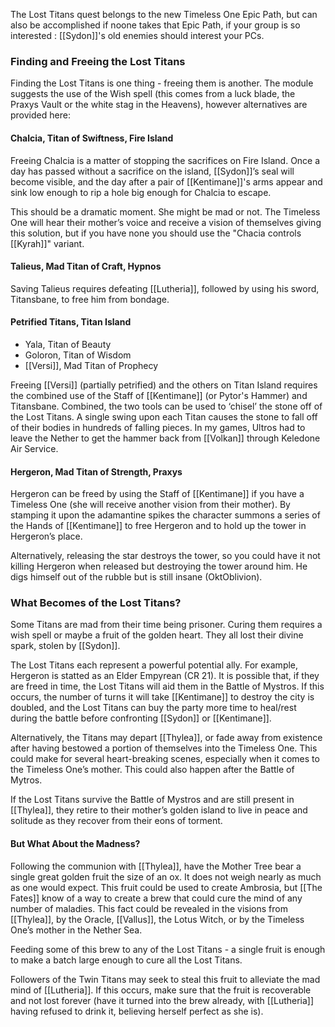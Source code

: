 The Lost Titans quest belongs to the new Timeless One Epic Path, but can also be accomplished if noone takes that Epic Path, if your group is so interested : [[Sydon]]'s old enemies should interest your PCs.

### Finding and Freeing the Lost Titans
Finding the Lost Titans is one thing - freeing them is another. The module suggests the use of the Wish spell (this comes from a luck blade, the Praxys Vault or the white stag in the Heavens), however alternatives are provided here:

#### Chalcia, Titan of Swiftness, Fire Island
Freeing Chalcia is a matter of stopping the sacrifices on Fire Island. Once a day has passed without a sacrifice on the island, [[Sydon]]’s seal will become visible, and the day after a pair of [[Kentimane]]'s arms appear and sink low enough to rip a hole big enough for Chalcia to escape.

This should be a dramatic moment. She might be mad or not. The Timeless One will hear their mother’s voice and receive a vision of themselves giving this solution, but if you have none you should use the "Chacia controls [[Kyrah]]" variant.

#### Talieus, Mad Titan of Craft, Hypnos
Saving Talieus requires defeating [[Lutheria]], followed by using his sword, Titansbane, to free him from bondage.

#### Petrified Titans, Titan Island
- Yala, Titan of Beauty
- Goloron, Titan of Wisdom
- [[Versi]], Mad Titan of Prophecy

Freeing [[Versi]] (partially petrified) and the others on Titan Island requires the combined use of the Staff of [[Kentimane]] (or Pytor's Hammer) and Titansbane. Combined, the two tools can be used to ‘chisel’ the stone off of the Lost Titans. A single swing upon each Titan causes the stone to fall off of their bodies in hundreds of falling pieces. In my games, Ultros had to leave the Nether to get the hammer back from [[Volkan]] through Keledone Air Service.

#### Hergeron, Mad Titan of Strength, Praxys
Hergeron can be freed by using the Staff of [[Kentimane]] if you have a Timeless One (she will receive another vision from their mother). By stamping it upon the adamantine spikes the character summons a series of the Hands of [[Kentimane]] to free Hergeron and to hold up the tower in Hergeron’s place.

Alternatively, releasing the star destroys the tower, so you could have it not killing Hergeron when released but destroying the tower around him. He digs himself out of the rubble but is still insane (OktOblivion).

### What Becomes of the Lost Titans?
Some Titans are mad from their time being prisoner. Curing them requires a wish spell or maybe a fruit of the golden heart. They all lost their divine spark, stolen by [[Sydon]].

The Lost Titans each represent a powerful potential ally. For example, Hergeron is statted as an Elder Empyrean (CR 21). It is possible that, if they are freed in time, the Lost Titans will aid them in the Battle of Mystros. If this occurs, the number of turns it will take [[Kentimane]] to destroy the city is doubled, and the Lost Titans can buy the party more time to heal/rest during the battle before confronting [[Sydon]] or [[Kentimane]].

Alternatively, the Titans may depart [[Thylea]], or fade away from existence after having bestowed a portion of themselves into the Timeless One. This could make for several heart-breaking scenes, especially when it comes to the Timeless One’s mother. This could also happen after the Battle of Mytros.

If the Lost Titans survive the Battle of Mystros and are still present in [[Thylea]], they retire to their mother’s golden island to live in peace and solitude as they recover from their eons of torment.

#### But What About the Madness?
Following the communion with [[Thylea]], have the Mother Tree bear a single great golden fruit the size of an ox. It does not weigh nearly as much as one would expect. This fruit could be used to create Ambrosia, but [[The Fates]] know of a way to create a brew that could cure the mind of any number of maladies. This fact could be revealed in the visions from [[Thylea]], by the Oracle, [[Vallus]], the Lotus Witch, or by the Timeless One’s mother in the Nether Sea.

Feeding some of this brew to any of the Lost Titans - a single fruit is enough to make a batch large enough to cure all the Lost Titans.

Followers of the Twin Titans may seek to steal this fruit to alleviate the mad mind of [[Lutheria]]. If this occurs, make sure that the fruit is recoverable and not lost forever (have it turned into the brew already, with [[Lutheria]] having refused to drink it, believing herself perfect as she is).